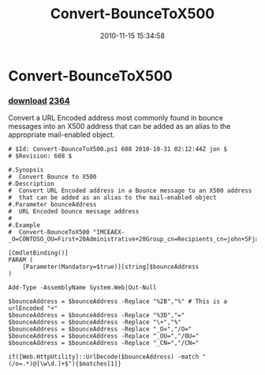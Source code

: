 ﻿---
pid:            2361
parent:         0
children:       2364
poster:         Jon Webster
title:          Convert-BounceToX500
date:           2010-11-15 15:34:58
description:    Convert a URL Encoded address most commonly found in bounce messages into an X500 address that can be added as an alias to the appropriate mail-enabled object.
format:         posh
---

# Convert-BounceToX500

### [download](2361.ps1)  [2364](2364.md)

Convert a URL Encoded address most commonly found in bounce messages into an X500 address that can be added as an alias to the appropriate mail-enabled object.

```posh
# $Id: Convert-BounceToX500.ps1 608 2010-10-31 02:12:44Z jon $
# $Revision: 608 $

#.Synopsis
#  Convert Bounce to X500
#.Description
#  Convert URL Encoded address in a Bounce message to an X500 address
#  that can be added as an alias to the mail-enabled object
#.Parameter bounceAddress
#  URL Encoded bounce message address
#
#.Example
#  Convert-BounceToX500 "IMCEAEX-_O=CONTOSO_OU=First+20Administrative+20Group_cn=Recipients_cn=john+5Fjacob+2Esmith@contoso.com"

[CmdletBinding()]
PARAM (
	[Parameter(Mandatory=$true)][string]$bounceAddress
)

Add-Type -AssemblyName System.Web|Out-Null

$bounceAddress = $bounceAddress -Replace "%2B","%" # This is a urlEncoded "+"
$bounceAddress = $bounceAddress -Replace "%3D","="
$bounceAddress = $bounceAddress -Replace "\+","%"
$bounceAddress = $bounceAddress -Replace "_O=","/O="
$bounceAddress = $bounceAddress -Replace "_OU=","/OU="
$bounceAddress = $bounceAddress -Replace "_CN=","/CN="

if([Web.HttpUtility]::UrlDecode($bounceAddress) -match "(/o=.*)@[\w\d.]+$"){$matches[1]}

```
